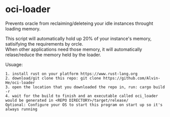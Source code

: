 # oci-loader

Prevents oracle from reclaiming/deleteing your idle instances throught loading memory. 

This script will automatically hold up 20% of your instance's memory, satisifying the requirements by orcle.  
When other applications need those memory, it will automatically relase/reduce the memory held by the loader. 

Usuage: 
```
1. install rust on your platform https://www.rust-lang.org
2. download/git clone this repo: git clone https://github.com/Alvin-He/oci-loader
3. open the location that you downloaded the repo in, run: cargo build -r
4. wait for the build to finish and an executable called oci_loader would be generated in <REPO DIRECTORY>/target/release/
Optional: Configure your OS to start this program on start up so it's always running
```

